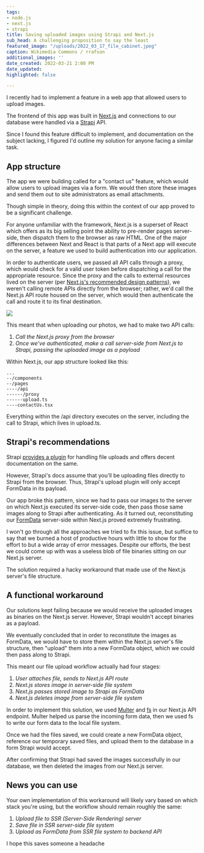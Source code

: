 ```yaml
---
tags:
- node.js
- next.js
- strapi
title: Saving uploaded images using Strapi and Next.js
sub_head: A challenging proposition to say the least
featured_image: "/uploads/2022_03_17_file_cabinet.jpeg"
caption: Wikimedia Commons / rrafson
additional_images: ''
date_created: 2022-03-21 2:00 PM
date_updated: 
highlighted: false

---
```

I recently had to implement a feature in a web app that allowed users to upload images.  

The frontend of this app was built in [Next.js](https://nextjs.org/) and connections to our database were handled via a [Strapi](https://strapi.io/) API.

Since I found this feature difficult to implement, and documentation on the subject lacking, I figured I'd outline my solution for anyone facing a similar task.

## App structure

The app we were building called for a "contact us" feature, which would allow users to upload images via a form. We would then store these images and send them out to site administrators as email attachments.

Though simple in theory, doing this within the context of our app proved to be a significant challenge.

For anyone unfamiliar with the framework, Next.js is a superset of React which offers as its big selling point the ability to pre-render pages server-side, then dispatch them to the browser as raw HTML. One of the major differences between Next and React is that parts of a Next app will execute on the server, a feature we used to build authentication into our application.

In order to authenticate users, we passed all API calls through a proxy, which would check for a valid user token before dispatching a call for the appropriate resource. Since the proxy and the calls to external resources lived on the server (per [Next.js's recommended design patterns](https://nextjs.org/docs/api-routes/introduction)), we weren't calling remote APIs directly from the browser; rather, we'd call the Next.js API route housed on the server, which would then authenticate the call and route it to its final destination.

![](/uploads/2022_03_18_application-structure.png)

This meant that when uploading our photos, we had to make two API calls:

1. _Call the Next.js proxy from the browser_
2. _Once we've authenticated, make a call server-side from Next.js to Strapi, passing the uploaded image as a payload_

Within Next.js, our app structure looked like this:

    ...
    --/components
    --/pages
    ----/api
    ------/proxy
    ------upload.ts
    ----contactUs.tsx

Everything within the /api directory executes on the server, including the call to Strapi, which lives in upload.ts.

## Strapi's recommendations

Strapi [provides a plugin](https://docs.strapi.io/developer-docs/latest/plugins/upload.html#configuration) for handling file uploads and offers decent documentation on the same.

However, Strapi's docs assume that you'll be uploading files directly to Strapi from the browser. Thus, Strapi's upload plugin will only accept FormData in its payload.

Our app broke this pattern, since we had to pass our images to the server on which Next.js executed its server-side code, then pass those same images along to Strapi after authenticating. As it turned out, reconstituting our [FormData](https://developer.mozilla.org/en-US/docs/Web/API/FormData) server-side within Next.js proved extremely frustrating.

I won't go through all the approaches we tried to fix this issue, but suffice to say that we burned a host of productive hours with little to show for the effort to but a wide array of error messages. Despite our efforts, the best we could come up with was a useless blob of file binaries sitting on our Next.js server.

The solution required a hacky workaround that made use of the Next.js server's file structure.

## A functional workaround

Our solutions kept failing because we would receive the uploaded images as binaries on the Next.js server. However, Strapi wouldn't accept binaries as a payload.

We eventually concluded that in order to reconstitute the images as FormData, we would have to store them within the Next.js server's file structure, then "upload" them into a new FormData object, which we could then pass along to Strapi.

This meant our file upload workflow actually had four stages:

1. _User attaches file, sends to Next.js API route_
2. _Next.js stores image in server-side file system_ 
3. _Next.js passes stored image to Strapi as FormData_ 
4. _Next.js deletes image from server-side file system_

In order to implement this solution, we used [Multer](https://www.npmjs.com/package/multer) and [fs](https://nodejs.org/api/fs.html) in our Next.js API endpoint. Multer helped us parse the incoming form data, then we used fs to write our form data to the local file system.

Once we had the files saved, we could create a new FormData object, reference our temporary saved files, and upload them to the database in a form Strapi would accept.

After confirming that Strapi had saved the images successfully in our database, we then deleted the images from our Next.js server.

## News you can use

Your own implementation of this workaround will likely vary based on which stack you're using, but the workflow should remain roughly the same:

1. _Upload file to SSR (Server-Side Rendering) server_
2. _Save file in SSR server-side file system_
3. _Upload as FormData from SSR file system to backend API_

I hope this saves someone a headache